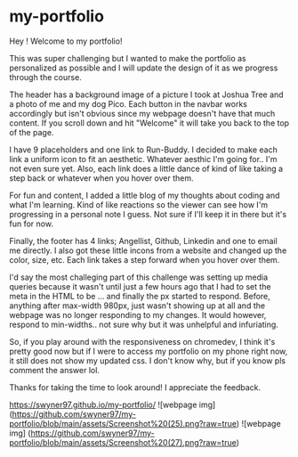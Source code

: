 # my-portfolio

Hey ! Welcome to my portfolio!

This was super challenging but I wanted to make the portfolio as personalized as possible and I will update the design of it as we progress through the course.

The header has a background image of a picture I took at Joshua Tree and a photo of me and my dog Pico. Each button in the navbar works accordingly but isn't obvious since my webpage doesn't have that much content. If you scroll down and hit "Welcome" it will take you back to the top of the page.

I have 9 placeholders and one link to Run-Buddy. I decided to make each link a uniform icon to fit an aesthetic. Whatever aesthic I'm going for.. I'm not even sure yet. Also, each link does a little dance of kind of like taking a step back or whatever when you hover over them.

For fun and content, I added a little blog of my thoughts about coding and what I'm learning. Kind of like reactions so the viewer can see how I'm progressing in a personal note I guess. Not sure if I'll keep it in there but it's fun for now.

Finally, the footer has 4 links; Angellist, Github, Linkedin and one to email me directly. I also got these little incons from a website and changed up the color, size, etc. Each link takes a step forward when you hover over them.

I'd say the most challeging part of this challenge was setting up media queries because it wasn't until just a few hours ago that I had to set the meta in the HTML to be ... and finally the px started to respond. Before, anything after max-width 980px, just wasn't showing up at all and the webpage was no longer responding to my changes. It would however, respond to min-widths.. not sure why but it was unhelpful and infuriating.

So, if you play around with the responsiveness on chromedev, I think it's pretty good now but if I were to access my portfolio on my phone right now, it still does not show my updated css. I don't know why, but if you know pls comment the answer lol.

Thanks for taking the time to look around! I appreciate the feedback.

https://swyner97.github.io/my-portfolio/
![webpage img] (https://github.com/swyner97/my-portfolio/blob/main/assets/Screenshot%20(25).png?raw=true)
![webpage img] (https://github.com/swyner97/my-portfolio/blob/main/assets/Screenshot%20(27).png?raw=true)